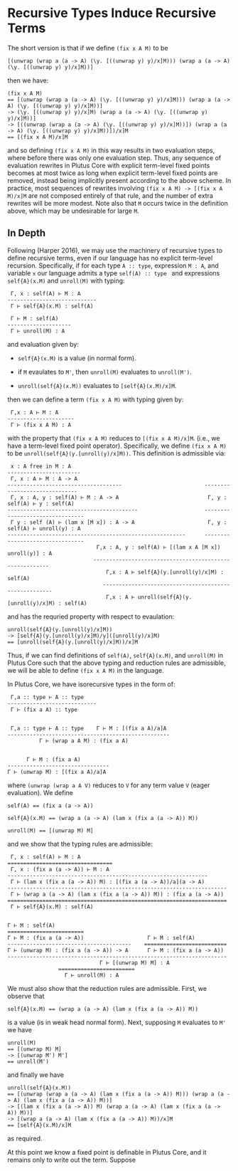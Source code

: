# Recursive Types Induce Recursive Terms

The short version is that if we define `(fix x A M)` to be
```
[(unwrap (wrap a (a -> A) (\y. [((unwrap y) y)/x]M))) (wrap a (a -> A) (\y. [((unwrap y) y)/x]M))]
```
then we have:
```
(fix x A M)
== [(unwrap (wrap a (a -> A) (\y. [((unwrap y) y)/x]M))) (wrap a (a -> A) (\y. [((unwrap y) y)/x]M))]
-> (\y. [((unwrap y) y)/x]M) (wrap a (a -> A) (\y. [((unwrap y) y)/x]M))]
-> [((unwrap (wrap a (a -> A) (\y. [((unwrap y) y)/x]M))]) (wrap a (a -> A) (\y. [((unwrap y) y)/x]M))])/x]M
== [(fix x A M)/x]M
```
and so defining `(fix x A M)` in this way results in two evaluation steps, where before there was only one evaluation step. Thus, any sequence of evaluation rewrites in Plutus Core with explicit term-level fixed points becomes at most twice as long when explicit term-level fixed points are removed, instead being implicitly present according to the above scheme. In practice, most sequences of rewrites involving `(fix x A M) -> [(fix x A M)/x]M` are not composed entirely of that rule, and the number of extra rewrites will be more modest. Note also that `M` occurs twice in the definition above, which may be undesirable for large `M`.

## In Depth

Following (Harper 2016), we may use the machinery of recursive types to define recursive terms, even if our language has no explicit term-level recursion. Specifically, if for each type `A :: type`, expression `M : A`, and variable `x` our language admits a type `self(A) :: type ` and expressions `self{A}(x.M)` and `unroll(M)` with typing:
```
 Γ, x : self(A) ⊢ M : A
----------------------------
 Γ ⊢ self{A}(x.M) : self(A)

 Γ ⊢ M : self(A)
--------------------
 Γ ⊢ unroll(M) : A
```
and evaluation given by:

+ `self{A}(x.M)` is a value (in normal form).

+ if `M` evaulates to `M'`, then `unroll(M)` evaluates to `unroll(M')`.

+ `unroll(self{A}(x.M))` evaluates to `[self{A}(x.M)/x]M`.

then we can define a term `(fix x A M)` with typing given by:
```
 Γ,x : A ⊢ M : A
---------------------
 Γ ⊢ (fix x A M) : A
```
with the property that `(fix x A M)` reduces to `[(fix x A M)/x]M`. (i.e., we have a term-level fixed point operator). Specifically, we define `(fix x A M)` to be `unroll(self{A}(y.[unroll(y)/x]M))`. This definition is admissible via:
```
 x : A free in M : A
-----------------------
 Γ, x : A ⊢ M : A -> A
------------------------------------                          ------------------------------
 Γ, x : A, y : self(A) ⊢ M : A -> A                            Γ, y : self(A) ⊢ y : self(A)     
-----------------------------------------                     --------------------------------
 Γ y : self (A) ⊢ (lam x [M x]) : A -> A                       Γ, y : self(A) ⊢ unroll(y) : A
--------------------------------------------------------      --------------------------------
                            Γ,x : A, y : self(A) ⊢ [(lam x A [M x]) unroll(y)] : A
                           --------------------------------------------------------
                               Γ,x : A ⊢ self{A}(y.[unroll(y)/x]M) : self(A)
                              ------------------------------------------------------
                               Γ,x : A ⊢ unroll(self{A}(y.[unroll(y)/x]M) : self(A)
```
and has the requried property with respect to evaulation:
```
unroll(self{A}(y.[unroll(y)/x]M))
-> [self{A}(y.[unroll(y)/x]M)/y]([unroll(y)/x]M)
== [unroll(self{A}(y.[unroll(y)/x]M))/x]M
```

Thus, if we can find definitions of `self(A)`, `self{A}(x.M)`, and `unroll(M)` in Plutus Core such that the above typing and reduction rules are admissible, we will be able to define `(fix x A M)` in the language.

In Plutus Core, we have isorecursive types in the form of:
```
 Γ,a :: type ⊢ A :: type
----------------------------
 Γ ⊢ (fix a A) :: type


 Γ,a :: type ⊢ A :: type    Γ ⊢ M : [(fix a A)/a]A
---------------------------------------------------
          Γ ⊢ (wrap a A M) : (fix a A)


      Γ ⊢ M : (fix a A)
--------------------------------
Γ ⊢ (unwrap M) : [(fix a A)/a]A
```
where `(unwrap (wrap a A V)` reduces to `V` for any term value `V` (eager evaluation). We define
```
self(A) == (fix a (a -> A))

self{A}(x.M) == (wrap a (a -> A) (lam x (fix a (a -> A)) M))

unroll(M) == [(unwrap M) M]
```
and we show that the typing rules are admissible:
```
 Γ, x : self(A) ⊢ M : A
=================================
 Γ, x : (fix a (a -> A)) ⊢ M : A
---------------------------------------------------------------
 Γ ⊢ (lam x (fix a (a -> A)) M) : [(fix a (a -> A))/a](a -> A)
---------------------------------------------------------------------
 Γ ⊢ (wrap a (a -> A) (lam x (fix a (a -> A)) M)) : (fix a (a -> A))
=====================================================================
 Γ ⊢ self{A}(x.M) : self(A)


Γ ⊢ M : self(A)
========================                    
Γ ⊢ M : (fix a (a -> A))                    Γ ⊢ M : self(A)
---------------------------------------    ==========================
Γ ⊢ (unwrap M) : (fix a (a -> A)) -> A      Γ ⊢ M : (fix a (a -> A)) 
---------------------------------------------------------------------
                             Γ ⊢ [(unwrap M) M] : A
			    ========================
			      Γ ⊢ unroll(M) : A
```
We must also show that the reduction rules are admissible. First, we observe that
```
self{A}(x.M) == (wrap a (a -> A) (lam x (fix a (a -> A)) M)) 
```
is a value (is in weak head normal form). Next, supposing `M` evaluates to `M'` we have
```
unroll(M)
== [(unwrap M) M]
-> [(unwrap M') M']
== unroll(M')
```
and finally we have
```
unroll(self{A}(x.M))
== [(unwrap (wrap a (a -> A) (lam x (fix a (a -> A)) M))) (wrap a (a -> A) (lam x (fix a (a -> A)) M))]
-> [(lam x (fix a (a -> A)) M) (wrap a (a -> A) (lam x (fix a (a -> A)) M))]
-> [(wrap a (a -> A) (lam x (fix a (a -> A)) M))/x]M
== [self{A}(x.M)/x]M
```
as required.

At this point we know a fixed point is definable in Plutus Core, and it remains only to write out the term. Suppose 
